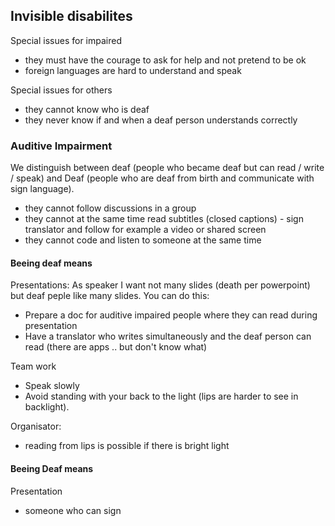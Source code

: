 ## Invisible disabilites

Special issues for impaired
- they must have the courage to ask for help and not pretend to be ok
- foreign languages are hard to understand and speak

Special issues for others
- they cannot know who is deaf 
- they never know if and when a deaf person understands correctly


### Auditive Impairment

We distinguish between deaf (people who became deaf but can read / write / speak) and Deaf (people who are deaf from birth and communicate with sign language).
- they cannot follow discussions in a group
- they cannot at the same time read subtitles (closed captions) - sign translator and follow for example a video or shared screen
- they cannot code and listen to someone at the same time 


#### Beeing deaf means

Presentations:
As speaker I want not many slides (death per powerpoint) but deaf peple like many slides. 
You can do this: 
- Prepare a doc for auditive impaired people where they can read during presentation
- Have a translator who writes simultaneously and the deaf person can read (there are apps .. but don't know what)

Team work
- Speak slowly
- Avoid standing with your back to the light (lips are harder to see in backlight).

Organisator: 
- reading from lips is possible if there is bright light





#### Beeing Deaf means

Presentation
- someone who can sign

